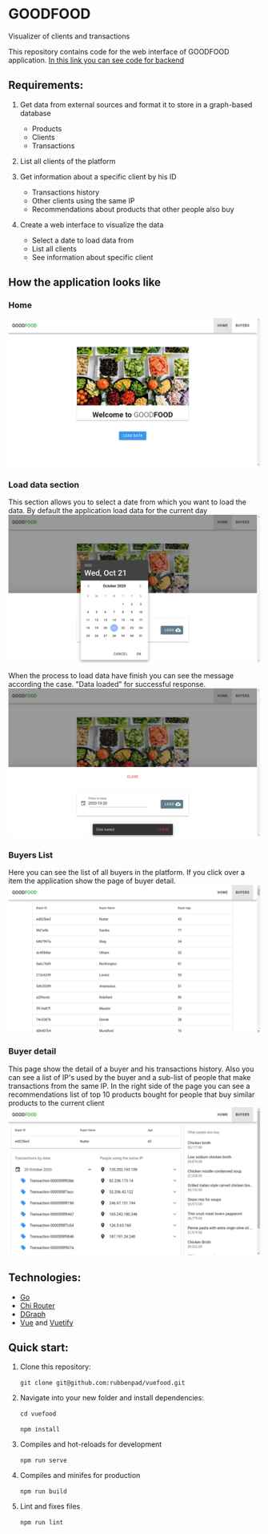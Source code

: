 # GOODFOOD

Visualizer of clients and transactions

This repository contains code for the web interface of GOODFOOD application. [In this link you can see code for backend](https://github.com/rubbenpad/gofood)

## Requirements:

1. Get data from external sources and format it to store in a graph-based database

    - Products
    - Clients
    - Transactions

2. List all clients of the platform

3. Get information about a specific client by his ID

    - Transactions history
    - Other clients using the same IP
    - Recommendations about products that other people also buy

4. Create a web interface to visualize the data

    - Select a date to load data from
    - List all clients
    - See information about specific client

## How the application looks like

### Home

<img src="./docs/home.png">

### Load data section

This section allows you to select a date from which you want to load the data. By default the application load data for the current day
<img src="./docs/load-data.png">

When the process to load data have finish you can see the message according the case. "Data loaded" for successful response.
<img src="./docs/data-loaded.png">

### Buyers List

Here you can see the list of all buyers in the platform. If you click over a item the application show the page of buyer detail.
<img src="./docs/buyers.png">

### Buyer detail

This page show the detail of a buyer and his transactions history. Also you can see a list of IP's used by the buyer and a sub-list of people that make transactions from the same IP. In the right side of the page you can see a recommendations list of top 10 products bought for people that buy similar products to the current client
<img src="./docs/buyer-detail.png">

## Technologies:

-   [Go](https://golang.org)
-   [Chi Router](https://github.com/go-chi/chi)
-   [DGraph](https://dgraph.io)
-   [Vue](https://vuejs.org) and [Vuetify](https://vuetifyjs.com)

## Quick start:

1. Clone this repository:

    `git clone git@github.com:rubbenpad/vuefood.git`

2. Navigate into your new folder and install dependencies:

    `cd vuefood`

    `npm install`

3. Compiles and hot-reloads for development

    `npm run serve`

4. Compiles and minifes for production

    `npm run build`

5. Lint and fixes files

    `npm run lint`
